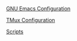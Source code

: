 [GNU Emacs Configuration](./emacs/config.org)

[TMux Configuration](./tmux/.tmux.conf)

[Scripts](./scripts)
